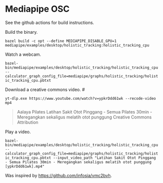 # Mediapipe OSC

See the github actions for build instructions.

Build the binary.

`bazel build -c opt --define MEDIAPIPE_DISABLE_GPU=1 mediapipe/examples/desktop/holistic_tracking:holistic_tracking_cpu`

Watch a webcam.

`bazel-bin/mediapipe/examples/desktop/holistic_tracking/holistic_tracking_cpu --calculator_graph_config_file=mediapipe/graphs/holistic_tracking/holistic_tracking_cpu.pbtxt`

Download a creative commons video. # 

`yt-dlp.exe https://www.youtube.com/watch?v=ypkrDdd61wk --recode-video mp4` 

> Aalaya Pilates
> Latihan Sakit Otot Pinggang  - Semua Pilates 30min - Meregangkan sekaligus melatih otot punggung
> Creative Commons Attribution

Play a video.

`bazel-bin/mediapipe/examples/desktop/holistic_tracking/holistic_tracking_cpu --calculator_graph_config_file=mediapipe/graphs/holistic_tracking/holistic_tracking_cpu.pbtxt --input_video_path "Latihan Sakit Otot Pinggang  - Semua Pilates 30min - Meregangkan sekaligus melatih otot punggung [ypkrDdd61wk].mp4"`

Was inspired by https://github.com/infosia/vmc2bvh.

